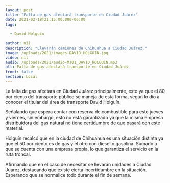 ```yaml
---
layout: post
title: "Falta de gas afectará transporte en Ciudad Juárez"
date: 2021-02-18T21:15:00.000-06:00
tags:
  
  - David Holguín
  
author: nil
description: "Llevarán camiones de Chihuahua a Ciudad Juárez."
image: /uploads/2021/images-DAVID_HOLGUIN.jpg
video: nil
audio: /uploads/2021/audio-MJ01_DAVID_HOLGUIN.mp3
alt: Falta de gas afectará transporte en Ciudad Juárez
front: false
section: Local
---
```


La falta de gas afectará en Ciudad Juárez principalmente, esto ya que el 80 por ciento del transporte público se maneja de esta forma, según lo dio a conocer el titular del área de transporte David Holguín.

Señalando que espera contar con reserva de combustible para este jueves y viernes, sin embargo, esto no está garantizado ya que la misma empresa distribuidora del gas natural no tiene certidumbre de que pasará con este material.

Holguín recalcó que en la ciudad de Chihuahua es una situación distinta ya que el 50 por ciento es de gas y el otro con diesel o gasolina. Sumado a que se cuenta con una empresa propia, lo que garantiza el servicio en la ruta troncal.

Afirmando que en el caso de necesitar se llevarán unidades a Ciudad Juárez, destacando que existe cierta incertidumbre en la situación. Esperando que se normalice todo durante el fin de semana.